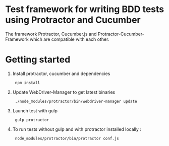 # Test framework for writing BDD tests using Protractor and Cucumber

The framework Protractor, Cucumber.js and Protractor-Cucumber-Framework which are compatible with each other. 

# Getting started


1) Install protractor, cucumber and dependencies
	
		npm install

2) Update WebDriver-Manager to get latest binaries

		./node_modules/protractor/bin/webdriver-manager update
	 
3) Launch test with gulp
   	
		gulp protractor
	
	
4) To run tests without gulp and with protractor installed locally :
    
    	node_modules/protractor/bin/protractor conf.js

